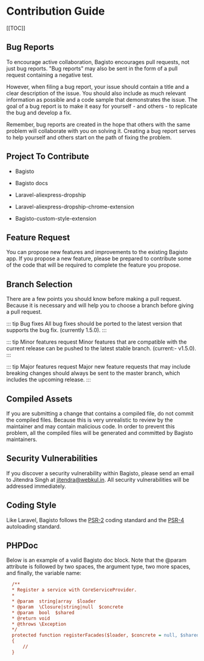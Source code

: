 # Contribution Guide

[[TOC]]

## Bug Reports

To encourage active collaboration, Bagisto encourages pull requests, not just bug reports. "Bug reports" may also be sent in the form of a pull request containing a negative test.

However, when filing a bug report, your issue should contain a title and a clear description of the issue. You should also include as much relevant information as possible and a code sample that demonstrates the issue. The goal of a bug report is to make it easy for yourself - and others - to replicate the bug and develop a fix.

Remember, bug reports are created in the hope that others with the same problem will collaborate with you on solving it. Creating a bug report serves to help yourself and others start on the path of fixing the problem.

## Project To Contribute

- Bagisto

- Bagisto docs

- Laravel-aliexpress-dropship

- Laravel-aliexpress-dropship-chrome-extension

- Bagisto-custom-style-extension

## Feature Request

You can propose new features and improvements to the existing Bagisto app. If you propose a new feature, please be prepared to contribute some of the code that will be required to complete the feature you propose.

## Branch Selection

There are a few points you should know before making a pull request. Because it is necessary and will help you to choose a branch before giving a pull request.

::: tip Bug fixes
  All bug fixes should be ported to the latest version that supports the bug fix. (currently 1.5.0).
:::

::: tip Minor features request
  Minor features that are compatible with the current release can be pushed to the latest stable branch. (current:- v1.5.0).
:::

::: tip Major features request
  Major new feature requests that may include breaking changes should always be sent to the master branch, which includes the upcoming release.
:::

## Compiled Assets

If you are submitting a change that contains a compiled file, do not commit the compiled files. Because this is very unrealistic to review by the maintainer and may contain malicious code. In order to prevent this problem, all the compiled files will be generated and committed by Bagisto maintainers.

## Security Vulnerabilities

If you discover a security vulnerability within Bagisto, please send an email to Jitendra Singh at [jitendra@webkul.in](mailto:jitendra@webkul.in). All security vulnerabilities will be addressed immediately.

## Coding Style

Like Laravel, Bagisto follows the [PSR-2](https://github.com/php-fig/fig-standards/blob/master/accepted/PSR-2-coding-style-guide.md) coding standard and the [PSR-4](https://github.com/php-fig/fig-standards/blob/master/accepted/PSR-4-autoloader.md) autoloading standard.

## PHPDoc

Below is an example of a valid Bagisto doc block. Note that the @param attribute is followed by two spaces, the argument type, two more spaces, and finally, the variable name:

~~~ ini
  /**
  * Register a service with CoreServiceProvider.
  *
  * @param  string|array  $loader
  * @param  \Closure|string|null  $concrete
  * @param  bool  $shared
  * @return void
  * @throws \Exception
  */
  protected function registerFacades($loader, $concrete = null, $shared = false)
  {
      //
  }
~~~
